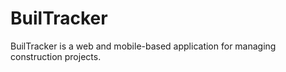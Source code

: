 # BuilTracker
BuilTracker is a web and mobile-based application for managing construction projects. 

